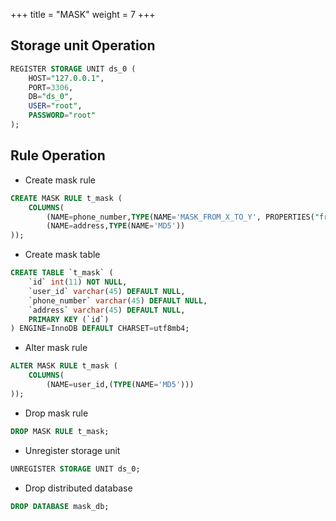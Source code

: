 +++
title = "MASK"
weight = 7
+++

## Storage unit Operation

```sql
REGISTER STORAGE UNIT ds_0 (
    HOST="127.0.0.1",
    PORT=3306,
    DB="ds_0",
    USER="root",
    PASSWORD="root"
);
```

## Rule Operation

- Create mask rule

```sql
CREATE MASK RULE t_mask (
    COLUMNS(
        (NAME=phone_number,TYPE(NAME='MASK_FROM_X_TO_Y', PROPERTIES("from-x"=1, "to-y"=2, "replace-char"="*"))),
        (NAME=address,TYPE(NAME='MD5'))
));
```

- Create mask table

```sql
CREATE TABLE `t_mask` (
    `id` int(11) NOT NULL,
    `user_id` varchar(45) DEFAULT NULL,
    `phone_number` varchar(45) DEFAULT NULL,
    `address` varchar(45) DEFAULT NULL,
    PRIMARY KEY (`id`)
) ENGINE=InnoDB DEFAULT CHARSET=utf8mb4;
```

- Alter mask rule

```sql
ALTER MASK RULE t_mask (
    COLUMNS(
        (NAME=user_id,(TYPE(NAME='MD5')))
));
```

- Drop mask rule

```sql
DROP MASK RULE t_mask;
```

- Unregister storage unit

```sql
UNREGISTER STORAGE UNIT ds_0;
```

- Drop distributed database

```sql
DROP DATABASE mask_db;
```
